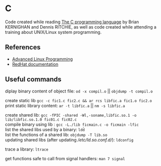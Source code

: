 # C

Code created while reading [The C programming language]() by Brian KERNIGHAN and Dennis RITCHIE, as well as code created while attending a training about UNIX/Linux system programming.

## References

* [Advanced Linux Programming](http://advancedlinuxprogramming.com/alp-folder/)
* [RedHat documentation](https://access.redhat.com/documentation/en-US/Red_Hat_Enterprise_Linux/7/html/System_Administrators_Guide/index.html)

## Useful commands

diplay binary content of object file: `od -x compil.o` || `objdump -t compil.o`

create static lib `gcc -c fic1.c fic2.c && ar rcs libfic.a fic1.o fic2.o`  
print static library content: `ar -t libfic.a` || `nm -s libfic.a`

create shared lib: `gcc -fPIC -shared -Wl,-soname,libfic.so.1 -o lib/libfic.so.1.0 fic01.c fic02.c`  
compile binary using lib : `gcc -L./lib ficmain.c -o ficmain -lfic`  
list the shared libs used by a binary: `ldd̀`   
list the functions of a shared lib: `objdump -T lib.so`  
updating shared libs (after updating */etc/ld.so.conf.d/*): `ldconfig`

trace a library: `ltrace`

get functions safe to call from signal handlers: `man 7 signal`

